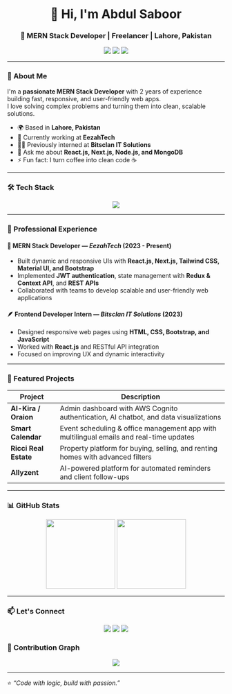 <!-- 💫 Modern GitHub Profile for Abdul Saboor -->

<h1 align="center">👋 Hi, I'm Abdul Saboor</h1>
<h3 align="center">🚀 MERN Stack Developer | Freelancer | Lahore, Pakistan</h3>

<p align="center">
  <a href="mailto:abdul.saboor.dev@gmail.com"><img src="https://img.shields.io/badge/Email-Contact%20Me-red?style=for-the-badge&logo=gmail"></a>
  <a href="https://www.linkedin.com/in/abdul--saboor/"><img src="https://img.shields.io/badge/LinkedIn-Profile-blue?style=for-the-badge&logo=linkedin"></a>
  <a href="https://github.com/AbdulSaboor"><img src="https://img.shields.io/badge/GitHub-AbdulSaboor-black?style=for-the-badge&logo=github"></a>
</p>

---

### 🧠 About Me
I'm a **passionate MERN Stack Developer** with 2 years of experience building fast, responsive, and user-friendly web apps.  
I love solving complex problems and turning them into clean, scalable solutions.

- 🌍 Based in **Lahore, Pakistan**  
- 💼 Currently working at **EezahTech**  
- 🧑‍💻 Previously interned at **Bitsclan IT Solutions**  
- 💬 Ask me about **React.js, Next.js, Node.js, and MongoDB**  
- ⚡ Fun fact: I turn coffee into clean code ☕

---

### 🛠️ Tech Stack
<p align="center">
  <img src="https://skillicons.dev/icons?i=html,css,bootstrap,tailwind,js,react,nextjs,redux,nodejs,express,mongodb,git,github,postman" />
</p>

---

### 💼 Professional Experience
#### 🧩 MERN Stack Developer — *EezahTech* (2023 - Present)
- Built dynamic and responsive UIs with **React.js, Next.js, Tailwind CSS, Material UI, and Bootstrap**  
- Implemented **JWT authentication**, state management with **Redux & Context API**, and **REST APIs**  
- Collaborated with teams to develop scalable and user-friendly web applications  

#### 🪶 Frontend Developer Intern — *Bitsclan IT Solutions* (2023)
- Designed responsive web pages using **HTML, CSS, Bootstrap, and JavaScript**  
- Worked with **React.js** and RESTful API integration  
- Focused on improving UX and dynamic interactivity  

---

### 🌟 Featured Projects
| Project | Description |
|----------|-------------|
| **Al-Kira / Oraion** | Admin dashboard with AWS Cognito authentication, AI chatbot, and data visualizations |
| **Smart Calendar** | Event scheduling & office management app with multilingual emails and real-time updates |
| **Ricci Real Estate** | Property platform for buying, selling, and renting homes with advanced filters |
| **Allyzent** | AI-powered platform for automated reminders and client follow-ups |

---

### 📊 GitHub Stats
<p align="center">
  <img src="https://github-readme-stats.vercel.app/api?username=AbdulSaboor&show_icons=true&theme=tokyonight" height="160px" />
  <img src="https://github-readme-stats.vercel.app/api/top-langs/?username=AbdulSaboor&layout=compact&theme=tokyonight" height="160px" />
</p>

---

### 📫 Let's Connect
<p align="center">
  <a href="mailto:abdul.saboor.dev@gmail.com"><img src="https://img.shields.io/badge/Gmail-Contact%20Me-red?style=for-the-badge&logo=gmail"></a>
  <a href="https://www.linkedin.com/in/abdul--saboor/"><img src="https://img.shields.io/badge/LinkedIn-Connect-blue?style=for-the-badge&logo=linkedin"></a>
  <a href="https://github.com/AbdulSaboor"><img src="https://img.shields.io/badge/GitHub-Visit-black?style=for-the-badge&logo=github"></a>
</p>

### 🧩 Contribution Graph
<p align="center">
  <img src="https://github-readme-activity-graph.vercel.app/graph?username=AbdulSaboor&theme=tokyo-night&hide_border=true&area=true" />
</p>


---

⭐ *“Code with logic, build with passion.”*  
